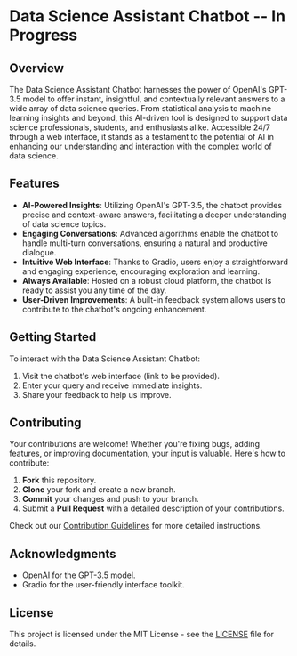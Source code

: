 # Data Science Assistant Chatbot -- In Progress

## Overview

The Data Science Assistant Chatbot harnesses the power of OpenAI's GPT-3.5 model to offer instant, insightful, and contextually relevant answers to a wide array of data science queries. From statistical analysis to machine learning insights and beyond, this AI-driven tool is designed to support data science professionals, students, and enthusiasts alike. Accessible 24/7 through a web interface, it stands as a testament to the potential of AI in enhancing our understanding and interaction with the complex world of data science.

## Features

- **AI-Powered Insights**: Utilizing OpenAI's GPT-3.5, the chatbot provides precise and context-aware answers, facilitating a deeper understanding of data science topics.
- **Engaging Conversations**: Advanced algorithms enable the chatbot to handle multi-turn conversations, ensuring a natural and productive dialogue.
- **Intuitive Web Interface**: Thanks to Gradio, users enjoy a straightforward and engaging experience, encouraging exploration and learning.
- **Always Available**: Hosted on a robust cloud platform, the chatbot is ready to assist you any time of the day.
- **User-Driven Improvements**: A built-in feedback system allows users to contribute to the chatbot's ongoing enhancement.

## Getting Started

To interact with the Data Science Assistant Chatbot:
1. Visit the chatbot's web interface (link to be provided).
2. Enter your query and receive immediate insights.
3. Share your feedback to help us improve.

## Contributing

Your contributions are welcome! Whether you're fixing bugs, adding features, or improving documentation, your input is valuable. Here's how to contribute:
1. **Fork** this repository.
2. **Clone** your fork and create a new branch.
3. **Commit** your changes and push to your branch.
4. Submit a **Pull Request** with a detailed description of your contributions.

Check out our [Contribution Guidelines](CONTRIBUTING.md) for more detailed instructions.

## Acknowledgments

- OpenAI for the GPT-3.5 model.
- Gradio for the user-friendly interface toolkit.

## License

This project is licensed under the MIT License - see the [LICENSE](LICENSE.md) file for details.
